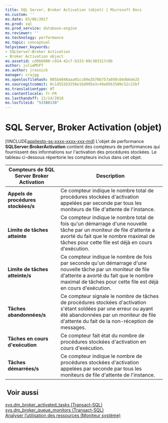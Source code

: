 ```yaml
---
title: SQL Server, Broker Activation (objet) | Microsoft Docs
ms.custom: ''
ms.date: 03/06/2017
ms.prod: sql
ms.prod_service: database-engine
ms.reviewer: ''
ms.technology: performance
ms.topic: conceptual
helpviewer_keywords:
- SQLServer:Broker Activation
- Broker Activation object
ms.assetid: cd9b6880-c924-42c7-b333-09c303317c0b
author: julieMSFT
ms.author: jrasnick
manager: craigg
ms.openlocfilehash: 085b4848aaa91cc89e2b70b757a050c66db6de25
ms.sourcegitcommit: 0c1d552b3256e1bd995e3c49e0561589c52c21bf
ms.translationtype: HT
ms.contentlocale: fr-FR
ms.lasthandoff: 12/14/2018
ms.locfileid: "53380130"
---
```

# <a name="sql-server-broker-activation-object"></a>SQL Server, Broker Activation (objet)
[!INCLUDE[appliesto-ss-xxxx-xxxx-xxx-md](../../includes/appliesto-ss-xxxx-xxxx-xxx-md.md)]
  L'objet de performance **SQLServer:BrokerActivation** contient des compteurs de performances qui fournissent des informations sur l'activation des procédures stockées. Le tableau ci-dessous répertorie les compteurs inclus dans cet objet.  
  
|Compteurs de SQL Server Broker Activation|Description|  
|-------------------------------------------|-----------------|  
|**Appels de procédures stockées/s**|Ce compteur indique le nombre total de procédures stockées d'activation appelées par seconde par tous les moniteurs de file d'attente de l'instance.|  
|**Limite de tâches atteinte**|Ce compteur indique le nombre total de fois qu'un démarrage d'une nouvelle tâche par un moniteur de file d'attente a avorté du fait que le nombre maximal de tâches pour cette file est déjà en cours d'exécution.|  
|**Limite de tâches atteinte/s**|Ce compteur indique le nombre de fois par seconde qu'un démarrage d'une nouvelle tâche par un moniteur de file d'attente a avorté du fait que le nombre maximal de tâches pour cette file est déjà en cours d'exécution.|  
|**Tâches abandonnées/s**|Ce compteur signale le nombre de tâches de procédures stockées d'activation s'étant soldées par une erreur ou ayant été abandonnées par un moniteur de file d'attente du fait de la non-réception de messages.|  
|**Tâches en cours d'exécution**|Ce compteur fait état du nombre de procédures stockées d'activation en cours d'exécution.|  
|**Tâches démarrées/s**|Ce compteur indique le nombre de procédures stockées d'activation appelées par seconde par tous les moniteurs de file d'attente de l'instance.|  
  
## <a name="see-also"></a> Voir aussi  
 [sys.dm_broker_activated_tasks &#40;Transact-SQL&#41;](../../relational-databases/system-dynamic-management-views/sys-dm-broker-activated-tasks-transact-sql.md)   
 [sys.dm_broker_queue_monitors &#40;Transact-SQL&#41;](../../relational-databases/system-dynamic-management-views/sys-dm-broker-queue-monitors-transact-sql.md)   
 [Analyser l’utilisation des ressources &#40;Moniteur système&#41;](../../relational-databases/performance-monitor/monitor-resource-usage-system-monitor.md)  
  
  
